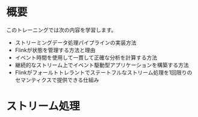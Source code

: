 # 概要
このトレーニングでは次の内容を学習します。
- ストリーミングデータ処理パイプラインの実装方法
- Flinkが状態を管理する方法と理由
- イベント時間を使用して一貫して正確な分析を計算する方法
- 継続的なストリーム上でイベント駆動型アプリケーションを構築する方法
- Flinkがフォールトトレラントでステートフルなストリーム処理を1回限りのセマンティクスで提供できる仕組み

# ストリーム処理
